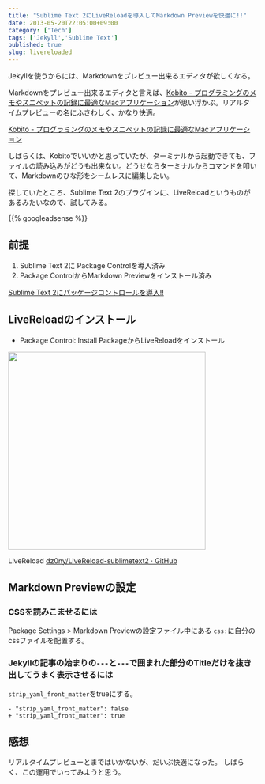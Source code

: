 ```yaml
---
title: "Sublime Text 2にLiveReloadを導入してMarkdown Previewを快適に!!"
date: 2013-05-20T22:05:00+09:00
category: ['Tech']
tags: ['Jekyll','Sublime Text']
published: true
slug: livereloaded
---
```


Jekyllを使うからには、Markdownをプレビュー出来るエディタが欲しくなる。

Markdownをプレビュー出来るエディタと言えば、[Kobito - プログラミングのメモやスニペットの記録に最適なMacアプリケーション](http://kobito.qiita.com/)が思い浮かぶ。リアルタイムプレビューの名にふさわしく、かなり快適。

[Kobito - プログラミングのメモやスニペットの記録に最適なMacアプリケーション](http://kobito.qiita.com/)

しばらくは、Kobitoでいいかと思っていたが、ターミナルから起動できても、ファイルの読み込みがどうも出来ない。どうせならターミナルからコマンドを叩いて、Markdownのひな形をシームレスに編集したい。

探していたところ、Sublime Text 2のプラグインに、LiveReloadというものがあるみたいなので、試してみる。

{{% googleadsense %}}

## 前提

1. Sublime Text 2に Package Controlを導入済み
2. Package ControlからMarkdown Previewをインストール済み

[Sublime Text 2にパッケージコントロールを導入!!](https://www.meganii.com/blog/2013/04/26/sublime-text-2-pakage-control/)

## LiveReloadのインストール

- Package Control: Install PackageからLiveReloadをインストール

<a href="http://www.flickr.com/photos/35571855@N06/8785672298/" title="2013-05-20-livereloaded.markdown — octopress by , on Flickr"><img src="https://farm9.staticflickr.com/8415/8785672298_15ac1e223a.jpg" width="400" /></a>

LiveReload
[dz0ny/LiveReload-sublimetext2 · GitHub](https://github.com/dz0ny/LiveReload-sublimetext2/)


## Markdown Previewの設定
### CSSを読みこませるには
Package Settings > Markdown Previewの設定ファイル中にある `css:`に自分のcssファイルを配置する。

### Jekyllの記事の始まりの`---`と`---`で囲まれた部分のTitleだけを抜き出してうまく表示させるには
`strip_yaml_front_matter`をtrueにする。

``` 
- "strip_yaml_front_matter": false
+ "strip_yaml_front_matter": true
```

## 感想
リアルタイムプレビューとまではいかないが、だいぶ快適になった。
しばらく、この運用でいってみようと思う。




